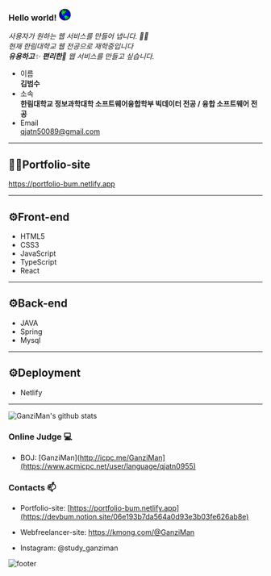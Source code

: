 ### Hello world!&nbsp;<img src="https://github.com/Kinetic27/Kinetic27/blob/master/earth.gif" width="24px">

<p>
  <em>
    사용자가 원하는 웹 서비스를 만들어 냅니다. 👨‍💻 <br>
    현재 한림대학교 웹 전공으로 재학중입니다 <br>
    <b>유용하고</b>✨ <b>편리한</b>🎉 웹 서비스를 만들고 싶습니다. 
  </em>  
</p>

* 이름  
**김범수** 	
* 소속  
**한림대학교 정보과학대학 소프트웨어융합학부 빅데이터 전공 / 융합 소프트웨어 전공**
* Email  
qjatn50089@gmail.com
***
## 👩‍💻Portfolio-site
https://portfolio-bum.netlify.app


***
## ⚙Front-end
* HTML5
* CSS3
* JavaScript
* TypeScript
* React
***
## ⚙Back-end
* JAVA
* Spring
* Mysql
***
## ⚙Deployment
* Netlify
***

![GanziMan's github stats](https://github-readme-stats.vercel.app/api?username=GanziMan&show_icons=true)


    
### Online Judge 💻

* BOJ: [GanziMan](http://icpc.me/GanziMan](https://www.acmicpc.net/user/language/qjatn0955)

<!--
### Project ⚡

* Development Diary Blog([blog](https://kinetic27.github.io))
* [Unknown to Wellknown](https://github.com/justiceHui/Unknown-To-Wellknown): Advanced Algorithm Introduction
* [814Solver](https://github.com/kimjg1119/814Solver): [BOJ 18789 814-2](https://www.acmicpc.net/problem/18789) solver using Genetic Algorithm
-->

### Contacts 📫

* Portfolio-site: [https://portfolio-bum.netlify.app](https://devbum.notion.site/06e193b7da564a0d93e3b03fe626ab8e)
* Webfreelancer-site: https://kmong.com/@GanziMan 
* Instagram: @study_ganziman

  <!--<div align=center>-->
  

  
![footer](https://capsule-render.vercel.app/api?type=wave&color=gradient&height=150&section=footer)
